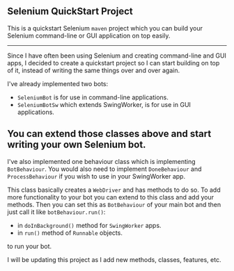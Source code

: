 ## Selenium QuickStart Project

This is a quickstart Selenium `maven` project which you can build your Selenium command-line or GUI application on top easily.

---

Since I have often been using Selenium and creating command-line and GUI apps, I decided to create a quickstart project so I can start building on top of it, instead of writing the same things over and over again.

I've already implemented two bots:
- `SeleniumBot` is for use in command-line applications.
- `SeleniumBotSw` which extends SwingWorker, is for use in GUI applications.

You can extend those classes above and start writing your own Selenium bot.
---
I've also implemented one behaviour class which is implementing `BotBehaviour`. You would also need to implement `DoneBehaviour` and `ProcessBehaviour` if you wish to use in your SwingWorker app.

This class basically creates a `WebDriver` and has methods to do so. To add more functionality to your bot you can extend to this class and add your methods. Then you can set this as `BotBehaviour` of your main bot and then just call it like `botBehaviour.run()`:

- in `doInBackground()` method for `SwingWorker` apps.
- in `run()` method of `Runnable` objects.

to run your bot.

I will be updating this project as I add new methods, classes, features, etc.

